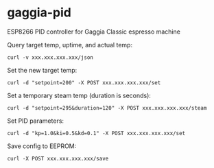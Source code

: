 # gaggia-pid

ESP8266 PID controller for Gaggia Classic espresso machine

Query target temp, uptime, and actual temp:

```
curl -v xxx.xxx.xxx.xxx/json
```

Set the new target temp:

```
curl -d "setpoint=200" -X POST xxx.xxx.xxx.xxx/set
```

Set a temporary steam temp (duration is seconds):

```
curl -d "setpoint=295&duration=120" -X POST xxx.xxx.xxx.xxx/steam
```

Set PID parameters:

```
curl -d "kp=1.0&ki=0.5&kd=0.1" -X POST xxx.xxx.xxx.xxx/set
```

Save config to EEPROM:

```
curl -X POST xxx.xxx.xxx.xxx/save
```
